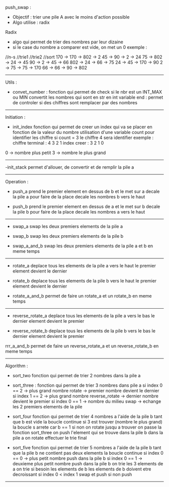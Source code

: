 push_swap :
- Objectif : trier une pile A avec le moins d'action possible
- Algo utilise : radix

Radix
- algo qui permet de trier des nombres par leur dizaine
- si le case du nombre a comparer est vide, on met un 0
exemple :


//n-s			//trie1			//trie2			//sort
170		->		170		->		802		->		  2
 45		->		 90		->		  2		->		 24
 75		->		802		->		 24		->		 45
 90		->		  2		->		 45		->		 66
802		->		 24		->		 66		->		 75
 24		->		 45		->		170		->		 90
  2		->		 75		->		 75		->		170
 66		->		 66		->		 90		-> 		802


-------------------------------------------------------------------------------------------------------------

Utils :

- convet_number :
fonction qui permet de check si le nbr est un INT_MAX ou MIN
convertit les nombres qui sont en str en int
variable end : permet de controler si des chiffres sont remplacer par des nombres

-------------------------------------------------------------------------------------------------------------

Initiation :

- init_index
fonction qui permet de creer un index qui va se placer en fonction de la valeur du nombre
utilisation d'une variable count pour identifier les chiffre
si count = 3
le chiffre 4 sera identifier
exemple :
chiffre terminal : 4 3 2 1
index creer		 : 3 2 1 0

0 -> nombre plus petit
3 -> nombre le plus grand

-----------

-init_stack
permet d'allouer, de convertir et de remplir la pile a

-------------------------------------------------------------------------------------------------------------

Operation :

- push_a
prend le premier element en dessus de b et le met sur a
decale la pile a pour faire de la place
decale les nombres b vers le haut

- push_b
prend le premier element en dessus de a et le met sur b
decale la pile b pour faire de la place
decale les nombres a vers le haut

-----------

- swap_a
swap les deux premiers elements de la pile a

- swap_b
swap les deux premiers elements de la pile b

- swap_a_and_b
swap les deux premiers elements de la pile a et b en meme temps

-----------

- rotate_a
deplace tous les elements de la pile a vers le haut
le premier element devient le dernier

- rotate_b
deplace tous les elements de la pile b vers le haut
le premier element devient le dernier

- rotate_a_and_b
permet de faire un rotate_a et un rotate_b en meme temps

-----------

- reverse_rotate_a
deplace tous les elements de la pile a vers le bas
le dernier element devient le premier

- reverse_rotate_b
deplace tous les elements de la pile b vers le bas
le dernier element devient le premier

rrr_a_and_b
permet de faire un reverse_rotate_a et un reverse_rotate_b en meme temps

-------------------------------------------------------------------------------------------------------------

Algorithm :

- sort_two
fonction qui permet de trier 2 nombres dans la pile a

- sort_three :
fonction qui permet de trier 3 nombres dans pile a
si index 0 == 2		-> plus grand nombre
rotate -> premier nombre devient le dernier
si index 1 == 2		-> plus grand nombre
reverse_rotate -> dernier nombre devient le premier
si index 0 == 1		-> nombre du milieu
swap -> echange les 2 premiers elements de la pile

- sort_four
fonction qui permet de trier 4 nombres a l'aide de la pile b
tant que b est vide la boucle continue
si 3 est trouver (nombre le plus grand) la boucle s arrete car b == 1
si non on rotate jusqu a trouver
on passe la fonction sort_three
on push l'element qui se trouve dans la pile b dans la pile a
on rotate effectuer le trie final

- sort_five
fonction qui permet de trier 5 nombres a l'aide de la pile b
tant que la pile b ne contient pas deux elements la boucle continue
si index 0 == 0		-> plus petit nombre
push dans la pile b
si index 0 == 1		-> deuxieme plus petit nombre
push dans la pile b
on trie les 3 elements de a
on trie si besoin les elements de b
les elements de b doivent etre decroissant
si index 0 < index 1
swap et push
si non push

-------------------------------------------------------------------------------------------------------------